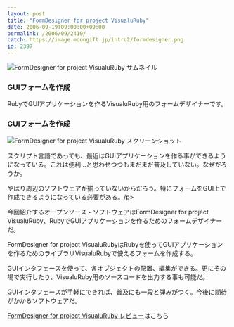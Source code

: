 ```yaml
---
layout: post
title: "FormDesigner for project VisualuRuby"
date: 2006-09-19T09:00:00+09:00
permalink: /2006/09/2410/
catch: https://image.moongift.jp/intro2/formdesigner.png
id: 2397
---
```

 ![FormDesigner for project VisualuRuby サムネイル](https://image.moongift.jp/intro2/formdesigner.t.png "FormDesigner for project VisualuRuby サムネイル")
  

### GUIフォームを作成
  
RubyでGUIアプリケーションを作るVisualuRuby用のフォームデザイナーです。  
<!--more-->  

### GUIフォームを作成
  

![FormDesigner for project VisualuRuby スクリーンショット](https://image.moongift.jp/intro2/formdesigner.png "FormDesigner for project VisualuRuby スクリーンショット")

  

スクリプト言語であっても、最近はGUIアプリケーションを作る事ができるようになっている。これは便利…と思わせつつもまだまだ普及していない。なぜだろうか。

  

やはり周辺のソフトウェアが揃っていないからだろう。特にフォームをGUI上で作成できるようになっている必要がある。/p\>

今回紹介するオープンソース・ソフトウェアはFormDesigner for project VisualuRuby、RubyでGUIアプリケーションを作るためのフォームデザイナーだ。

  

FormDesigner for project VisualuRubyはRubyを使ってGUIアプリケーションを作るためのライブラリVisualuRubyで使えるフォームを作成する。

  

GUIインタフェースを使って、各オブジェクトの配置、編集ができる。更にその場で実行したり、VisualuRuby用のソースコードを出力する事も可能だ。

  

GUIインタフェースが手軽にできれば、普及にも一段と弾みがつく。今後に期待がかかるソフトウェアだ。

  

[FormDesigner for project VisualuRuby レビュー](http://oss.moongift.jp/review/i-2411.html)はこちら

